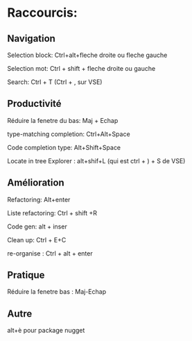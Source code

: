 # Raccourcis:

## Navigation
Selection block: Ctrl+alt+fleche droite ou fleche gauche

Selection mot: Ctrl + shift + fleche droite ou gauche

Search: Ctrl + T (Ctrl + , sur VSE)

## Productivité
Réduire la fenetre du bas: Maj + Echap

type-matching completion: Ctrl+Alt+Space

Code completion type: Alt+Shift+Space

Locate in tree Explorer : alt+shif+L (qui est ctrl + ) + S de VSE)

## Amélioration
Refactoring: Alt+enter

Liste refactoring: Ctrl + shift +R

Code gen: alt + inser

Clean up: Ctrl + E+C

re-organise : Ctrl + alt + enter

## Pratique
Réduire la fenetre bas : Maj-Echap

## Autre
alt+è pour package nugget





